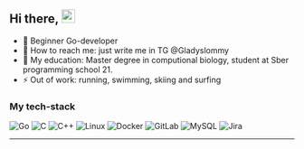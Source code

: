 <h2 align="lrft">Hi there, <a href="https://daniilshat.ru/" target="_blank"> </a> 
<img src="https://github.com/blackcater/blackcater/raw/main/images/Hi.gif" height="24"/></h1>


- 🌱 Beginner Go-developer
- 👯 How to reach me: just write me in TG @Gladyslommy
- 🤔 My education: Master degree in computional biology, student at Sber programming school 21.  
- ⚡ Out of work: running, swimming, skiing and surfing

<h3 align="left">My tech-stack</h3> 

![Go](https://img.shields.io/badge/go-%2300ADD8.svg?style=for-the-badge&logo=go&logoColor=white)  ![C](https://img.shields.io/badge/c-%23ff5a5f.svg?style=for-the-badge&logo=c&logoColor=white) ![C++](https://img.shields.io/badge/c++-CB2029.svg?style=for-the-badge&logo=c%2B%2B&logoColor=white) ![Linux](https://img.shields.io/badge/Linux-FCC624?style=for-the-badge&logo=linux&logoColor=black) ![Docker](https://img.shields.io/badge/docker-%230db7ed.svg?style=for-the-badge&logo=docker&logoColor=white) ![GitLab](https://img.shields.io/badge/gitlab-%23181717.svg?style=for-the-badge&logo=gitlab&logoColor=white) ![MySQL](https://img.shields.io/badge/mysql-4479A1.svg?style=for-the-badge&logo=mysql&logoColor=white) ![Jira](https://img.shields.io/badge/jira-%230A0FFF.svg?style=for-the-badge&logo=jira&logoColor=white) 

---
